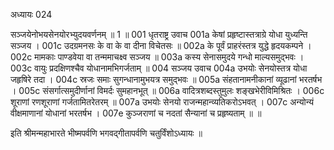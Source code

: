 अध्यायः 024

सञ्जयेनोभयसेनयोरभ्युदयवर्णनम् ॥ 1 ॥
001	धृतराष्ट्र उवाच 
001a	केषां प्रहृष्टास्तत्राग्रे योधा युध्यन्ति सञ्जय ।
001c	उदग्रमनसः के वा के वा दीना विचेतसः ॥
002a	के पूर्वं प्राहरंस्तत्र युद्धे हृदयकम्पने ।
002c	मामकाः पाण्डवेया वा तन्ममाचक्ष्व सञ्जय ॥
003a	कस्य सेनासमुदये गन्धो माल्यसमुद्भवः ।
003c	वायुः प्रदक्षिणश्चैव योधानामभिगर्जताम् ॥
004	सञ्जय उवाच 
004a	उभयोः सेनयोस्तत्र योधा जहृषिरे तदा ।
004c	स्रजः समाः सुगन्धानामुभयत्र समुद्भवः ॥
005a	संहतानामनीकानां व्यूढानां भरतर्षभ ।
005c	संसर्गात्समुदीर्णानां विमर्दः सुमहानभूत् ॥
006a	वादित्रशब्दस्तुमुलः शङ्खभेरीविमिश्रितः ।
006c	शूराणां रणशूराणां गर्जतामितरेतरम् ॥
007a	उभयोः सेनयो राजन्महान्व्यतिकरोऽभवत् ।
007c	अन्योन्यं वीक्षमाणानां योधानां भरतर्षभ ।
007e	कुञ्जराणां च नदतां सैन्यानां च प्रहृष्यताम् ॥ ॥

इति श्रीमन्महाभारते भीष्मपर्वणि भगवद्गीतापर्वणि चतुर्विंशोऽध्यायः ॥
